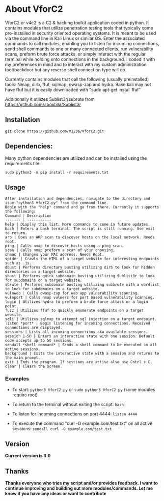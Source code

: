 # About VforC2
VforC2 or v4c2 is a C2 & hacking toolkit application coded in python. It contains modules that utilize penetration testing tools that typically come pre-installed in security oriented operating systems. It is meant to be used via the command line in Kali Linux or similar OS. Enter the associated commands to call modules, enabling you to listen for incoming connections, send shell commands to one or many connected clients, run vulnerability scans, preform brute force attacks, or simply interact with the regular terminal while holding onto connections in the background. I coded it with my preferences in mind and to interact with my custom administration tool/backdoor but any reverse shell connection type will do.

Currently contains modules that call the following (usually preinstalled) tools: Nmap, dirb, ffuf, sqlmap, owasp-zap and hydra. 
Base kali may not have ffuf but it is easily downloaded with "sudo apt-get install ffuf"

Additionally it utilizes Sublist3r/subrute from https://github.com/aboul3la/Sublist3r

## Installation
```
git clone https://github.com/V1236/VforC2.git
```

## Dependencies:
Many python dependencies are utilized and can be installed using the requirements file:
```
sudo python3 -m pip install -r requirements.txt
```

## Usage
```
After installation and dependencies, navigate to the directory and isue "python3 VforC2.py" from the command line.
Begin with the "help" command and go from there. Currently it supports the following:
Command | Description
------- | -----------
help | Display this list. More commands to come in future updates.
bash | Enters a bash terminal. The script is still running. Use exit to return.
arp | Does an ARP scan to discover hosts on the local network. Needs root.
ping | Calls nmap to discover hosts using a ping scan.
scan | Calls nmap preform a scan of your choosing.
chmac | Changes your MAC address. Needs Root.
spider | Crawls the HTML of a target website for interesting endpoints such as .js.
dbust | Performs directory busting utilizing dirb to look for hidden directories on a target website.
sbust | Performs quick subdomain busting utilizing Sublist3r to look for subdomains on a target website.
sbrute | Performs subdomain busting utilizing subbrute with a wordlist to look for subdomains on a target website.
vulnweb | Calls owasp-zap for web app vulnerability scanning.
vulnport | Calls nmap vulners for port based vulnerability scanning.
login | Utilizes hydra to preform a brute force attack on a login point.
fuzz | Utilizes ffuf to quickly enumerate endpoints on a target website.
sqli | Utilizes sqlmap to attempt sql injection on a target endpoint.
listen *port* | Begin listening for incoming connections. Received connections are displayed.
sessions | Lists all incoming connections aka available sessions.
session 1-50 | Enters an interactive state with one session. Default code accepts up to 50 sessions.
sendall *shell command* | Sends a shell command to be executed on all active sessions.
background | Exits the interactive state with a session and returns to the main prompt.
exit | Ends the program. If sessions are active also use Cntrl + C.
clear | Clears the screen.

```

### Examples
* To start:
``python3 VforC2.py``
or
``sudo python3 VforC2.py``
(some modules require root)

* To return to the terminal without exiting the script:
``bash``

* To listen for incoming connections on port 4444:
``listen 4444``

* To execute the command "curl -O example.com/test.txt" on all active sessions:
``sendall curl -O example.com/test.txt``

## Version
**Current version is 3.0**

## Thanks
**Thanks everyone who tries my script and/or provides feedback. I want to continue improving and building out more modules/commands. Let me know if you have any ideas or want to contribute**
